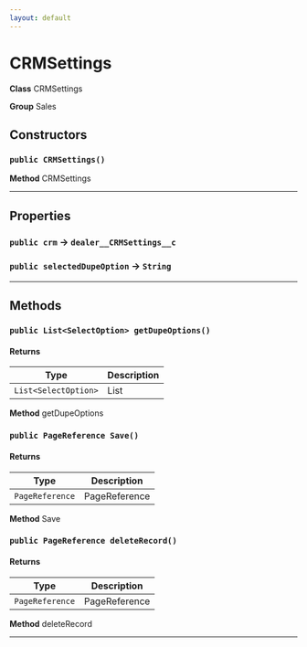 ```yaml
---
layout: default
---
```

# CRMSettings



**Class** CRMSettings


**Group** Sales

## Constructors
### `public CRMSettings()`

**Method** CRMSettings

---
## Properties

### `public crm` → `dealer__CRMSettings__c`


### `public selectedDupeOption` → `String`


---
## Methods
### `public List<SelectOption> getDupeOptions()`
#### Returns

|Type|Description|
|---|---|
|`List<SelectOption>`|List<SelectOption>|


**Method** getDupeOptions

### `public PageReference Save()`
#### Returns

|Type|Description|
|---|---|
|`PageReference`|PageReference|


**Method** Save

### `public PageReference deleteRecord()`
#### Returns

|Type|Description|
|---|---|
|`PageReference`|PageReference|


**Method** deleteRecord

---
